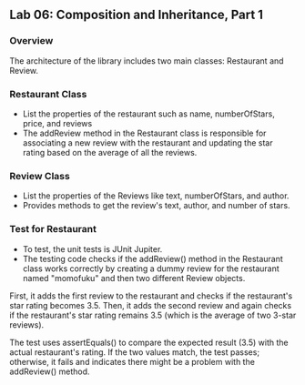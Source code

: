 ## Lab 06: Composition and Inheritance, Part 1

### Overview 
The architecture of the library includes two main classes: Restaurant and Review.

### Restaurant Class
* List the properties of the restaurant such as name, numberOfStars, price, and reviews 
* The addReview method in the Restaurant class is responsible for associating a new review with the restaurant and updating the star rating based on the average of all the reviews.

### Review Class 
* List the properties of the Reviews like text, numberOfStars, and author. 
* Provides methods to get the review's text, author, and number of stars.

### Test for Restaurant 
* To test, the unit tests is  JUnit Jupiter.
* The testing code checks if the addReview() method in the Restaurant class works correctly by creating a dummy review for the restaurant named "momofuku" and then two different Review objects.

First, it adds the first review to the restaurant and checks if the restaurant's star rating becomes 3.5. Then, it adds the second review and again checks if the restaurant's star rating remains 3.5 (which is the average of two 3-star reviews).

The test uses assertEquals() to compare the expected result (3.5) with the actual restaurant's rating. If the two values match, the test passes; otherwise, it fails and indicates there might be a problem with the addReview() method.